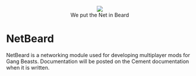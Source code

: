 <p align="center">
    <img src="https://github.com/user-attachments/assets/d9dc98c7-b996-4993-ac3a-5034d59664ce" />
    <br/>
    We put the Net in Beard
</p>

# NetBeard
NetBeard is a networking module used for developing multiplayer mods for Gang Beasts. Documentation will be posted on the Cement documentation when it is written.
